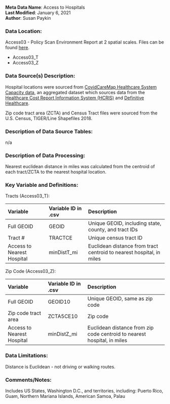 **Meta Data Name**: Access to Hospitals  
**Last Modified**: January 6, 2021  
**Author**: Susan Paykin  

### Data Location: 
Access03 - Policy Scan Environment Report at 2 spatial scales. Files can be found [here](https://github.com/GeoDaCenter/opioid-policy-scan/tree/master/Policy_Scan/data_final).
* Access03_T  
* Access03_Z  

### Data Source(s) Description:  
Hospital locations were sourced from [CovidCareMap Healthcare System Capacity data](https://github.com/covidcaremap/covid19-healthsystemcapacity/tree/master/data), an aggregated dataset which sources data from the [Healthcare Cost Report Information System (HCRIS)](https://www.cms.gov/Research-Statistics-Data-and-Systems/Downloadable-Public-Use-Files/Cost-Reports/Hospital-2010-form) and [Definitive Healthcare](https://coronavirus-resources.esri.com/datasets/definitivehc::definitive-healthcare-usa-hospital-beds?geometry=125.859%2C-16.820%2C-150.821%2C72.123). 

Zip code tract area (ZCTA) and Census Tract files were sourced from the U.S. Census, TIGER/Line Shapefiles 2018. 

### Description of Data Source Tables: 
n/a

### Description of Data Processing: 
Nearest euclidean distance in miles was calculated from the centroid of each tract/ZCTA to the nearest hospital location. 

### Key Variable and Definitions:

Tracts (Access03_T):

| Variable | Variable ID in .csv | Description |
|:---------|:--------------------|:------------|
| Full GEOID | GEOID | Unique GEOID, including state, county, and tract IDs |
| Tract # | TRACTCE | Unique census tract ID |
| Access to Nearest Hospital | minDistT_mi | Euclidean distance from tract centroid to nearest hospital, in miles |

Zip Code (Access03_Z):

| Variable | Variable ID in .csv | Description |
|:---------|:--------------------|:------------|
| Full GEOID | GEOID10 | Unique GEOID, same as zip code |
| Zip code tract area | ZCTA5CE10 | Zip code |
| Access to Nearest Hospital | minDistZ_mi | Euclidean distance from zip code centroid to nearest hospital, in miles |

### Data Limitations:
Distance is Euclidean - not driving or walking routes. 

### Comments/Notes:
Includes US States, Washington D.C., and territories, including: Puerto Rico, Guam, Northern Mariana Islands, American Samoa, Palau
